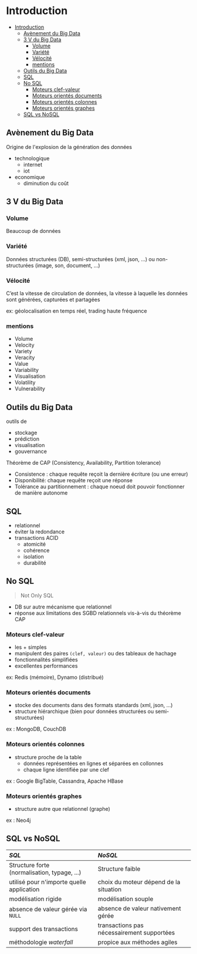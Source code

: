 # Introduction

- [Introduction](#introduction)
  - [Avènement du Big Data](#av%c3%a8nement-du-big-data)
  - [3 V du Big Data](#3-v-du-big-data)
    - [Volume](#volume)
    - [Variété](#vari%c3%a9t%c3%a9)
    - [Vélocité](#v%c3%a9locit%c3%a9)
    - [mentions](#mentions)
  - [Outils du Big Data](#outils-du-big-data)
  - [SQL](#sql)
  - [No SQL](#no-sql)
    - [Moteurs clef-valeur](#moteurs-clef-valeur)
    - [Moteurs orientés documents](#moteurs-orient%c3%a9s-documents)
    - [Moteurs orientés colonnes](#moteurs-orient%c3%a9s-colonnes)
    - [Moteurs orientés graphes](#moteurs-orient%c3%a9s-graphes)
  - [SQL vs NoSQL](#sql-vs-nosql)

## Avènement du Big Data

Origine de l'explosion de la génération des données

- technologique
  - internet
  - iot
- economique
  - diminution du coût

## 3 V du Big Data

### Volume

Beaucoup de données

### Variété

Données structurées (DB), semi-structurées (xml, json, ...) ou non-structurées (image, son, document, ...)

### Vélocité

C’est la vitesse de circulation de données, la vitesse à laquelle les données sont générées, capturées et partagées

ex: géolocalisation en temps réel, trading haute fréquence

### mentions

- Volume
- Velocity
- Variety
- Veracity
- Value
- Variability
- Visualisation
- Volatility
- Vulnerability

## Outils du Big Data

outils de

- stockage
- prédiction
- visualisation
- gouvernance

Théorème de CAP (Consistency, Availability, Partition tolerance)

- Consistence : chaque requête reçoit la dernière écriture (ou une erreur)
- Disponibilité: chaque requête reçoit une réponse
- Tolérance au partitionnement : chaque noeud doit pouvoir fonctionner de manière autonome

## SQL

- relationnel
- éviter la redondance
- transactions ACID
  - atomicité
  - cohérence
  - isolation
  - durabilité

## No SQL

> Not Only SQL

- DB sur autre mécanisme que relationnel
- réponse aux limitations des SGBD relationnels vis-à-vis du théorème CAP

### Moteurs clef-valeur

- les + simples
- manipulent des paires `(clef, valeur)` ou des tableaux de hachage
- fonctionnalités simplifiées
- excellentes performances

ex: Redis (mémoire), Dynamo (distribué)

### Moteurs orientés documents

- stocke des documents dans des formats standards (xml, json, ...)
- structure hiérarchique (bien pour données structurées ou semi-structurées)

ex : MongoDB, CouchDB

### Moteurs orientés colonnes

- structure proche de la table
  - données représentées en lignes et séparées en collonnes
  - chaque ligne identifiée par une clef

ex : Google BigTable, Cassandra, Apache HBase

### Moteurs orientés graphes

- structure autre que relationnel (graphe)

ex : Neo4j

## SQL vs NoSQL

| _SQL_                                        | _NoSQL_                                    |
| :------------------------------------------- | :----------------------------------------- |
| Structure forte (normalisation, typage, ...) | Structure faible                           |
| utilisé pour n'importe quelle application    | choix du moteur dépend de la situation     |
| modélisation rigide                          | modélisation souple                        |
| absence de valeur gérée via `NULL`           | absence de valeur nativement gérée         |
| support des transactions                     | transactions pas nécessairement supportées |
| méthodologie _waterfall_                     | propice aux méthodes agiles                | <!-- Warning : bullshit> |
